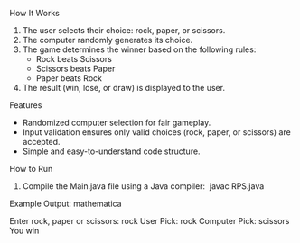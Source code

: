 How It Works
1. The user selects their choice: rock, paper, or scissors.
2. The computer randomly generates its choice.
3. The game determines the winner based on the following rules:
    * Rock beats Scissors
    * Scissors beats Paper
    * Paper beats Rock
4. The result (win, lose, or draw) is displayed to the user.
   
Features
* Randomized computer selection for fair gameplay.
* Input validation ensures only valid choices (rock, paper, or scissors) are accepted.
* Simple and easy-to-understand code structure.
  
How to Run
1. Compile the Main.java file using a Java compiler:  javac RPS.java
   
Example Output:
mathematica

Enter rock, paper or scissors:
rock
User Pick: rock
Computer Pick: scissors
You win
